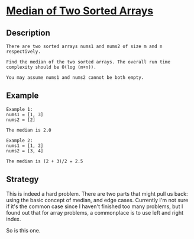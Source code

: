 # [Median of Two Sorted Arrays](https://leetcode.com/problems/median-of-two-sorted-arrays/)

## Description
```
There are two sorted arrays nums1 and nums2 of size m and n respectively.

Find the median of the two sorted arrays. The overall run time complexity should be O(log (m+n)).

You may assume nums1 and nums2 cannot be both empty.
```

## Example
```
Example 1:
nums1 = [1, 3]
nums2 = [2]

The median is 2.0

Example 2:
nums1 = [1, 2]
nums2 = [3, 4]

The median is (2 + 3)/2 = 2.5
```

## Strategy
This is indeed a hard problem. There are two parts that might pull us back: using the basic concept of median, and edge cases. Currently I'm not sure if it's the common case since I haven't 
finished too many problems, but I found out that for array problems, a commonplace is to use left and right index.

So is this one. 
